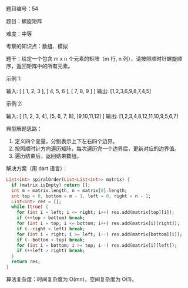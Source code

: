 题目编号：54

题目：螺旋矩阵

难度：中等

考察的知识点：数组、模拟

题干：给定一个包含 m x n 个元素的矩阵（m 行, n 列），请按照顺时针螺旋顺序，返回矩阵中的所有元素。

示例 1:

输入:
[
 [ 1, 2, 3 ],
 [ 4, 5, 6 ],
 [ 7, 8, 9 ]
]
输出: [1,2,3,6,9,8,7,4,5]

示例 2:

输入:
[
  [1, 2, 3, 4],
  [5, 6, 7, 8],
  [9,10,11,12]
]
输出: [1,2,3,4,8,12,11,10,9,5,6,7]

典型解题思路：

1. 定义四个变量，分别表示上下左右四个边界。
2. 按照顺时针方向遍历矩阵，每次遍历完一个边界后，更新对应的边界值。
3. 遍历结束后，返回结果数组。

解决方案（用 dart 语言）：

```dart
List<int> spiralOrder(List<List<int>> matrix) {
  if (matrix.isEmpty) return [];
  int m = matrix.length, n = matrix[0].length;
  int top = 0, bottom = m - 1, left = 0, right = n - 1;
  List<int> res = [];
  while (true) {
    for (int i = left; i <= right; i++) res.add(matrix[top][i]);
    if (++top > bottom) break;
    for (int i = top; i <= bottom; i++) res.add(matrix[i][right]);
    if (--right < left) break;
    for (int i = right; i >= left; i--) res.add(matrix[bottom][i]);
    if (--bottom < top) break;
    for (int i = bottom; i >= top; i--) res.add(matrix[i][left]);
    if (++left > right) break;
  }
  return res;
}
```

算法复杂度：时间复杂度为 O(mn)，空间复杂度为 O(1)。